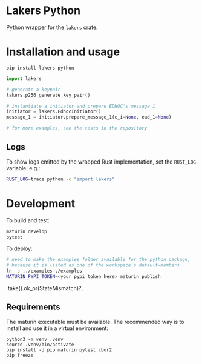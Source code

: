 # Lakers Python
Python wrapper for the [`lakers` crate](https://github.com/openwsn-berkeley/lakers).

# Installation and usage

```console
pip install lakers-python
```

```python
import lakers

# generate a keypair
lakers.p256_generate_key_pair()

# instantiate a initiator and prepare EDHOC's message 1
initiator = lakers.EdhocInitiator()
message_1 = initiator.prepare_message_1(c_i=None, ead_1=None)

# for more examples, see the tests in the repository
```

## Logs
To show logs emitted by the wrapped Rust implementation, set the `RUST_LOG` variable, e.g.:

```bash
RUST_LOG=trace python -c "import lakers"
```

# Development

To build and test:
```bash
maturin develop
pytest
```

To deploy:
```bash
# need to make the examples folder available for the python package,
# because it is listed as one of the workspace's default-members
ln -s ../examples ./examples
MATURIN_PYPI_TOKEN=<your pypi token here> maturin publish
```
.take().ok_or(StateMismatch)?,
## Requirements
The maturin executable must be available. The recommended way is to install and use it in a virtual environment:

```
python3 -m venv .venv
source .venv/bin/activate
pip install -U pip maturin pytest cbor2
pip freeze
```
